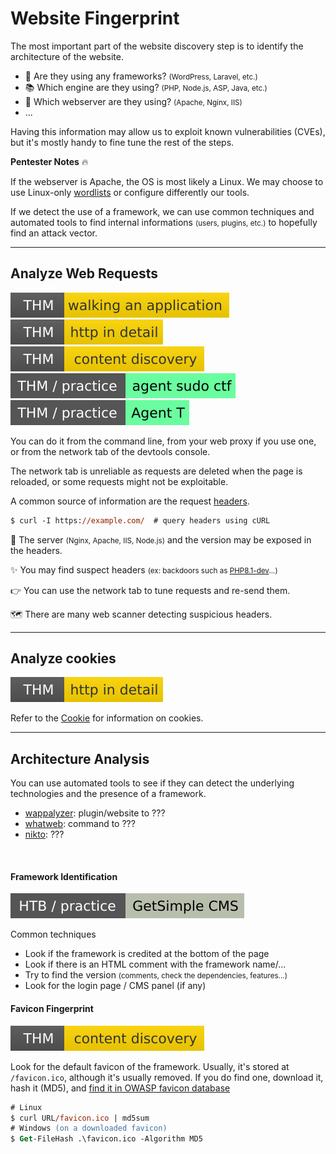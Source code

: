 # Website Fingerprint

<div class="row row-cols-lg-2"><div>

The most important part of the website discovery step is to identify the architecture of the website.

* 🤖 Are they using any frameworks? <small>(WordPress, Laravel, etc.)</small>
* 📚 Which engine are they using? <small>(PHP, Node.js, ASP, Java, etc.)</small>
* 📁 Which webserver are they using? <small>(Apache, Nginx, IIS)</small>
* ...

Having this information may allow us to exploit known vulnerabilities (CVEs), but it's mostly handy to fine tune the rest of the steps.
</div><div>

**Pentester Notes** 🔥

If the webserver is Apache, the OS is most likely a Linux. We may choose to use Linux-only [wordlists](/cybersecurity/red-team/_knowledge/topics/wordlists.md) or configure differently our tools.

If we detect the use of a framework, we can use common techniques and automated tools to find internal informations <small>(users, plugins, etc.)</small> to hopefully find an attack vector.
</div></div>

<hr class="sep-both">

## Analyze Web Requests

[![walkinganapplication](../../../../_badges/thm/walkinganapplication.svg)](https://tryhackme.com/room/walkinganapplication)
[![httpindetail](../../../../_badges/thm/httpindetail.svg)](https://tryhackme.com/room/httpindetail)
[![contentdiscovery](../../../../_badges/thm/contentdiscovery.svg)](https://tryhackme.com/room/contentdiscovery)
[![agentsudoctf](../../../../_badges/thm-p/agentsudoctf.svg)](https://tryhackme.com/room/agentsudoctf)
[![agentt](../../../../_badges/thm-p/agentt.svg)](https://tryhackme.com/room/agentt)

<div class="row row-cols-lg-2"><div>

You can do it from the command line, from your web proxy if you use one, or from the network tab of the devtools console. 

The network tab is unreliable as requests are deleted when the page is reloaded, or some requests might not be exploitable.

A common source of information are the request [headers](/operating-systems/networking/protocols/http.md#http-headers-in-web-applications).

```ps
$ curl -I https://example.com/  # query headers using cURL
```
</div><div>

🔑 The server <small>(Nginx, Apache, IIS, Node.js)</small> and the version may be exposed in the headers.

✨ You may find suspect headers <small>(ex: backdoors such as [PHP8.1-dev](https://github.com/flast101/php-8.1.0-dev-backdoor-rce)...)</small>

👉 You can use the network tab to tune requests and re-send them.

🗺️ There are many web scanner detecting suspicious headers.
</div></div>

<hr class="sep-both">

## Analyze cookies

[![httpindetail](../../../../_badges/thm/httpindetail.svg)](https://tryhackme.com/room/httpindetail)

<div class="row row-cols-lg-2"><div>

Refer to the [Cookie](/programming-languages/web/_general/random/cookies.md) for information on cookies.
</div><div>
</div></div>

<hr class="sep-both">

## Architecture Analysis

<div class="row row-cols-lg-2"><div>

You can use automated tools to see if they can detect the underlying technologies and the presence of a framework.

* [wappalyzer](/cybersecurity/red-team/tools/scanners/web/wappalyzer.md): plugin/website to ???
* [whatweb](/cybersecurity/red-team/tools/scanners/web/whatweb.md): command to ???
* [nikto](/cybersecurity/red-team/tools/scanners/web/nikto.md): ???

<br>

#### Framework Identification

![getsimplecms](../../../../_badges/htb-p/getsimplecms.svg)

Common techniques

* Look if the framework is credited at the bottom of the page
* Look if there is an HTML comment with the framework name/...
* Try to find the version <small>(comments, check the dependencies, features...)</small>
* Look for the login page / CMS panel (if any)

</div><div>

#### Favicon Fingerprint

[![contentdiscovery](../../../../_badges/thm/contentdiscovery.svg)](https://tryhackme.com/room/contentdiscovery)

Look for the default favicon of the framework. Usually, it's stored at `/favicon.ico`, although it's usually removed. If you do find one, download it, hash it (MD5), and [find it in OWASP favicon database](https://wiki.owasp.org/index.php/OWASP_favicon_database)

```ps
# Linux
$ curl URL/favicon.ico | md5sum
# Windows (on a downloaded favicon)
$ Get-FileHash .\favicon.ico -Algorithm MD5
```
</div></div>